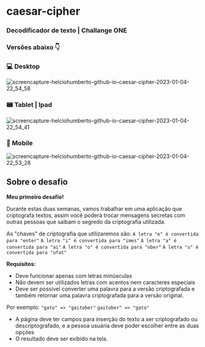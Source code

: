 # caesar-cipher

### Decodificador de texto | Challange ONE

### Versões abaixo 👇 


### 💻 Desktop

![screencapture-helciohumberto-github-io-caesar-cipher-2023-01-04-22_54_58](https://user-images.githubusercontent.com/114635522/210686445-8a43760d-a78d-46f2-984e-da197ad2edda.jpg)

### 📟 Tablet | Ipad

![screencapture-helciohumberto-github-io-caesar-cipher-2023-01-04-22_54_41](https://user-images.githubusercontent.com/114635522/210686481-77e38d9e-5a82-4b8e-a277-f9dbd507c767.jpg)

### 📱 Mobile

![screencapture-helciohumberto-github-io-caesar-cipher-2023-01-04-22_53_28](https://user-images.githubusercontent.com/114635522/210686497-ec35659b-01e3-441c-bdf2-6fb7b3456e8a.jpg)


## Sobre o desafio

**Meu primeiro desafio!**

Durante estas duas semanas, vamos trabalhar em uma aplicação que criptografa textos, assim você poderá trocar mensagens secretas com outras pessoas que saibam o segredo da criptografia utilizada.

As "chaves" de criptografia que utilizaremos são:
`A letra "e" é convertida para "enter"`
`A letra "i" é convertida para "imes"`
`A letra "a" é convertida para "ai"`
`A letra "o" é convertida para "ober"`
`A letra "u" é convertida para "ufat"`

**Requisitos:**
- Deve funcionar apenas com letras minúsculas
- Não devem ser utilizados letras com acentos nem caracteres especiais
- Deve ser possível converter uma palavra para a versão criptografada e também retornar uma palavra criptografada para a versão original. 

Por exemplo:
`"gato" => "gaitober"`
`gaitober" => "gato"`

- A página deve ter campos para inserção do texto a ser criptografado ou descriptografado, e a pessoa usuária deve poder escolher entre as duas opções
- O resultado deve ser exibido na tela.
